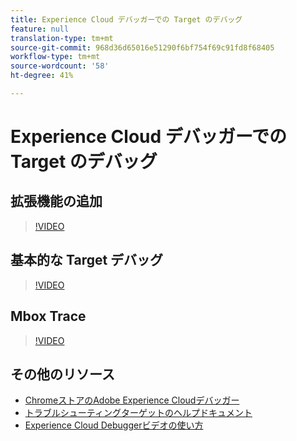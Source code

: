 ```yaml
---
title: Experience Cloud デバッガーでの Target のデバッグ
feature: null
translation-type: tm+mt
source-git-commit: 968d36d65016e51290f6bf754f69c91fd8f68405
workflow-type: tm+mt
source-wordcount: '58'
ht-degree: 41%

---
```



# Experience Cloud デバッガーでの Target のデバッグ

## 拡張機能の追加

>[!VIDEO](https://video.tv.adobe.com/v/23114/?quality=12)

## 基本的な Target デバッグ

>[!VIDEO](https://video.tv.adobe.com/v/23115/?quality=12)

## Mbox Trace

>[!VIDEO](https://video.tv.adobe.com/v/23113/?quality=12)

## その他のリソース

+ [ChromeストアのAdobe Experience Cloudデバッガー](https://chrome.google.com/webstore/detail/adobe-experience-cloud-de/ocdmogmohccmeicdhlhhgepeaijenapj?hl=en)
+ [トラブルシューティングターゲットのヘルプドキュメント](/help/r-troubleshooting-target/troubleshooting-target.md)
+ [Experience Cloud Debuggerビデオの使い方](https://helpx.adobe.com/marketing-cloud-core/kt/using/experience-cloud-debugger-feature-video-use.html)
